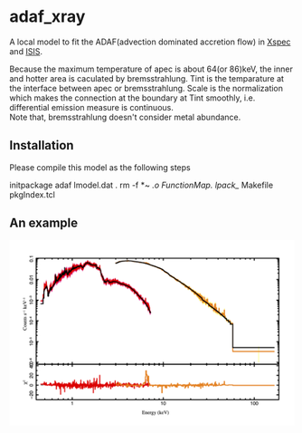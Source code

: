 # adaf_xray

A local model to fit the ADAF(advection dominated accretion flow) in [Xspec](https://heasarc.gsfc.nasa.gov/xanadu/xspec/) and [ISIS](http://space.mit.edu/cxc/isis/).

Because the maximum temperature of apec is about 64(or 86)keV, the inner and hotter area is caculated by bremsstrahlung.
Tint is the temparature at the interface between apec or bremsstrahlung. 
Scale is the normalization which makes the connection at the boundary at Tint smoothly, i.e. differential emission measure is continuous.   
Note that, bremsstrahlung doesn't consider metal abundance. 


## Installation
Please compile this model as the following steps

initpackage adaf lmodel.dat .
rm -f *~ *.o *FunctionMap.* lpack_* Makefile pkgIndex.tcl 


## An example
![An example](example.png)

